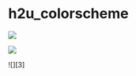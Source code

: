 h2u_colorscheme
===============

![][1]

![][2]

![][3]

[1]: http://hail2u.github.io/h2u_colorscheme/img/h2u_black.png
[2]: http://hail2u.github.io/h2u_colorscheme/img/h2u_dark.png
[2]: http://hail2u.github.io/h2u_colorscheme/img/h2u_white.png

